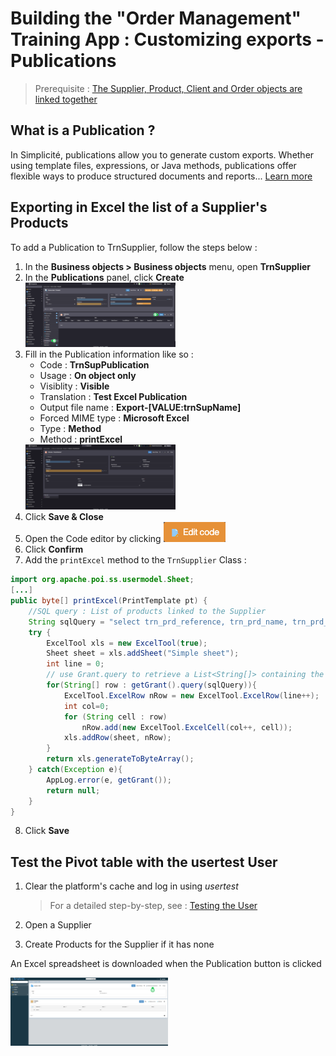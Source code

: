 <!--

Exercise
====================

Create an excel publication on the `TrnSupplier` object which exports the list of products from a supplier.

- create a publication object on the supplier
    - Code: TrnSupPublication
    - Usage: on list only
    - Language: *
    - Traduction: "Publication test"
    - Output file name: `Export-[trnSupName]`
    - MIME: Excel
    - Type: Method
    - Method: `pubExcel`
- write the method to generate the desired excel in the supplier's script:

```java
import org.apache.poi.ss.usermodel.Sheet; 
[...]
public byte[] pubExcel(PrintTemplate pt){
	//Simple Example of SQL query
	String sqlQuery = "select trn_prd_reference, trn_prd_name, trn_prd_stock, trn_prd_price from trn_product where trn_prd_sup_id="+getRowId();

	//Dynamically set file name
	pt.setFilename(pt.getFilename().replace("[trnSupName]", getFieldValue("trnSupName")));
	try{
		ExcelTool xls = new ExcelTool(true);
		Sheet sheet = xls.addSheet("Simple sheet");
		int line = 0;

		// use Grant.query to retrieve a List<String[]> containing the results from the query
		for(String[] row : getGrant().query(sqlQuery)){
			ExcelTool.ExcelRow nRow = new ExcelTool.ExcelRow(line++);  
			int col=0;  
			for (String cell : row ) nRow.add(new ExcelTool.ExcelCell(col++, cell ));  
			xls.addRow(sheet,nRow);  
		}			
		return xls.generateToByteArray();
	}
	catch(Exception e){
		AppLog.error(getClass(), "pubExcel", "Excel generation error", e, getGrant());
		return null;
	}
}
```

- clear the cache and try it out
-->

# Building the "Order Management" Training App : Customizing exports - Publications

> Prerequisite : [The Supplier, Product, Client and Order objects are linked together](/lesson/tutorial/expanding/relations)

## What is a Publication ?

In Simplicité, publications allow you to generate custom exports. Whether using template files, expressions, or Java methods, publications offer flexible ways to produce structured documents and reports... [Learn more](/lesson/docs/platform/user-interface/objects-rendering/publications)


## Exporting in Excel the list of a Supplier's Products

To add a Publication to TrnSupplier, follow the steps below :

1. In the **Business objects > Business objects** menu, open **TrnSupplier**
2. In the **Publications** panel, click **Create**  
	<img src="publication-panel.png" alt="publication-panel" width="50%"/>
3. Fill in the Publication information like so : 
	- Code : **TrnSupPublication**
	- Usage : **On object only**
	- Visiblity : **Visible**
	- Translation : **Test Excel Publication**
	- Output file name : **Export-[VALUE:trnSupName]**
	- Forced MIME type : **Microsoft Excel**
	- Type : **Method**
	- Method : **printExcel**  
	<img src="publication-values.png" alt="publication-values" width="50%"/>
4. Click **Save & Close**
5. Open the Code editor by clicking <img src="edit-code.png" alt="edit-code"/>
6. Click **Confirm**
7. Add the `printExcel` method to the `TrnSupplier` Class :
```java
import org.apache.poi.ss.usermodel.Sheet; 
[...]
public byte[] printExcel(PrintTemplate pt) {
	//SQL query : List of products linked to the Supplier
	String sqlQuery = "select trn_prd_reference, trn_prd_name, trn_prd_stock, trn_prd_price from trn_product where trn_prd_sup_id="+getRowId();
	try {
		ExcelTool xls = new ExcelTool(true);
		Sheet sheet = xls.addSheet("Simple sheet");
		int line = 0;
		// use Grant.query to retrieve a List<String[]> containing the results from the query defined above
		for(String[] row : getGrant().query(sqlQuery)){
			ExcelTool.ExcelRow nRow = new ExcelTool.ExcelRow(line++);  
			int col=0;  
			for (String cell : row)
				nRow.add(new ExcelTool.ExcelCell(col++, cell));  
			xls.addRow(sheet, nRow);  
		}			
		return xls.generateToByteArray();
	} catch(Exception e){
		AppLog.error(e, getGrant());
		return null;
	}
}
```
8. Click **Save**

## Test the Pivot table with the usertest User

1. Clear the platform's cache and log in using *usertest*
	> For a detailed step-by-step, see : [Testing the User](/lesson/tutorial/getting-started/user#activating-and-testing-the-user)

2. Open a Supplier
3. Create Products for the Supplier if it has none

<div class="success">
	<p>An Excel spreadsheet is downloaded when the Publication button is clicked</p>
	<img src="success.png" alt="logon" width="50%"/>
</div>
